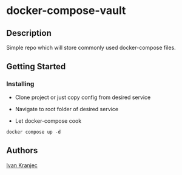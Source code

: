 # docker-compose-vault

## Description

Simple repo which will store commonly used docker-compose files.

## Getting Started

### Installing

* Clone project or just copy config from desired service

* Navigate to root folder of desired service

* Let docker-compose cook
```
docker compose up -d
```

## Authors

[Ivan Kranjec](https://www.linkedin.com/in/ivan-kranjec-96352a1b7)